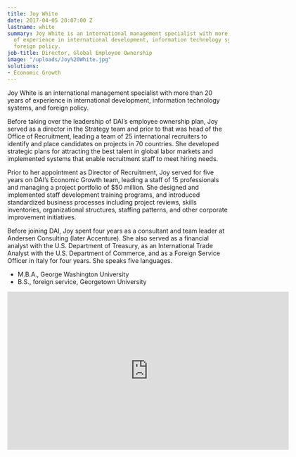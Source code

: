 ```yaml
---
title: Joy White
date: 2017-04-05 20:07:00 Z
lastname: white
summary: Joy White is an international management specialist with more than 20 years
  of experience in international development, information technology systems, and
  foreign policy.
job-title: Director, Global Employee Ownership
image: "/uploads/Joy%20White.jpg"
solutions:
- Economic Growth
---
```


Joy White is an international management specialist with more than 20 years of experience in international development, information technology systems, and foreign policy.

Before taking over the leadership of DAI’s employee ownership plan, Joy served as a director in the Strategy team and prior to that was head of the Office of Recruitment, leading a team of 25 international recruiters to identify and place candidates on projects in 70 countries. She developed strategic plans for attracting the best talent in global labor markets and implemented systems that enable recruitment staff to meet hiring needs. 

Prior to her appointment as Director of Recruitment, Joy served for five years on DAI’s Economic Growth team, leading a staff of 15 professionals and managing a project portfolio of $50 million. She designed and implemented staff development training programs, and introduced standardized business processes including project reviews, skills inventories, organizational structures, staffing patterns, and other corporate improvement initiatives. 

Before joining DAI, Joy spent four years as a consultant and team leader at Andersen Consulting (later Accenture). She also served as a financial analyst with the U.S. Department of Treasury, as an International Trade Analyst with the U.S. Department of Commerce, and as a Foreign Service Officer in Italy for four years. She speaks five languages.

* M.B.A., George Washington University
* B.S., foreign service, Georgetown University

<iframe src="https://player.vimeo.com/video/35271625" width="640" height="360" frameborder="0" webkitallowfullscreen mozallowfullscreen allowfullscreen></iframe>